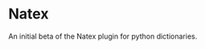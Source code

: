 <!-- Keep a Changelog guide -> https://keepachangelog.com -->

# Natex

An initial beta of the Natex plugin for python dictionaries.
